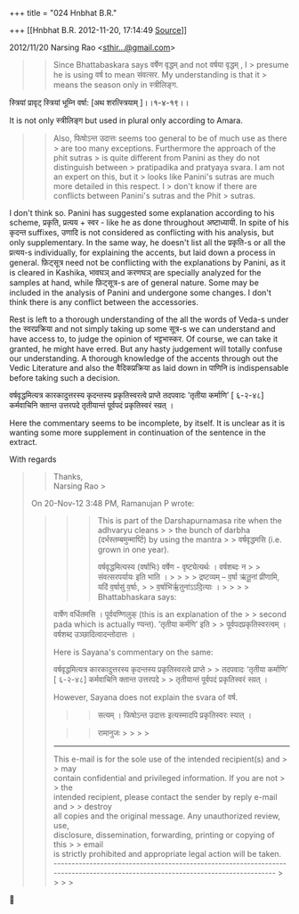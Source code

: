 +++
title = "024 Hnbhat B.R."

+++
[[Hnbhat B.R.	2012-11-20, 17:14:49 [Source](https://groups.google.com/g/bvparishat/c/YuAEYGt0EVU)]]



2012/11/20 Narsing Rao \<[sthir...@gmail.com]()\>  

> 
> > 
> > Since Bhattabaskara says वर्षेण वृद्धम् and not वर्षया वृद्धम् , I > presume he is using वर्ष to mean संवत्सर. My understanding is that it > means the season only in स्त्रीलिङ्ग.  
>   
> > 
> > 

  

स्त्रियां प्रावृट् स्त्रियां भूम्नि वर्षा: \[अथ शरत्स्त्रियाम् \]।।१-४-१९।।  

  

It is not only स्त्रीलिङ्ग but used in plural only according to Amara.

  

  

> 
> > 
> > Also, फिषोऽन्त उदात्तः seems too general to be of much use as there > are too many exceptions. Furthermore the approach of the phit sutras > is quite different from Panini as they do not distinguish between > pratipadika and pratyaya svara. I am not an expert on this, but it > looks like Panini's sutras are much more detailed in this respect. I > don't know if there are conflicts between Panini's sutras and the Phit > sutras.  
>   
> > 
> > 

  

I don't think so. Panini has suggested some explanation according to his scheme, प्रकृति, प्रत्यय + स्वर - like he as done throughout अष्टाध्यायी. In spite of his कृदन्त suffixes, उणादि is not considered as conflicting with his analysis, but only supplementary. In the same way, he doesn't list all the प्रकृति-s or all the प्रत्यय-s individually, for explaining the accents, but laid down a process in general. फ़िट्सूत्र need not be conflicting with the explanations by Panini, as it is cleared in Kashika, भावघञ् and करणघञ् are specially analyzed for the samples at hand, while फ़िट्सूत्र-s are of general nature. Some may be included in the analysis of Panini and undergone some changes. I don't think there is any conflict between the accessories.

  

Rest is left to a thorough understanding of the all the words of Veda-s under the स्वरप्रक्रिया and not simply taking up some सूत्र-s we can understand and have access to, to judge the opinion of भट्टभास्कर. Of course, we can take it granted, he might have erred. But any hasty judgement will totally confuse our understanding. A thorough knowledge of the accents through out the Vedic Literature and also the वैदिकप्रक्रिया as laid down in पाणिनि is indispensable before taking such a decision.

  

  

  

वर्षवृद्धमित्यत्र कारकादुत्तरस्य कृदन्तस्य प्रकृतिस्वरत्वे प्राप्ते तदपवादः ’तृतीया कर्माणि’ \[ ६-२-४८\] कर्मवाचिनि क्तान्त उत्तरपदे तृतीयान्तं पूर्वपदं प्रकृतिस्वरं स्य़त् ।  

  

Here the commentary seems to be incomplete, by itself. It is unclear as it is wanting some more supplement in continuation of the sentence in the extract. 

  

With regards

  

  

  

  

  

  

  

  



> 
> > 
> > Thanks,  
> Narsing Rao >
> 
> >   
>   
> On 20-Nov-12 3:48 PM, Ramanujan P wrote:  
> > 
> > 
> > > 
> > > > 
> > > > 
> > > > 
> > > > 
> > > > This is part of the Darshapurnamasa rite when the adhvaryu cleans > > the bunch of darbha (दर्भस्तम्बमुन्मार्ष्टि) by using the mantra > > वर्षवृद्धमसि (i.e. grown in one year).
> > > > 
> > > > वर्षवृद्धमित्यस्य (वर्षाभिः) वर्षेण - वृष्ट्येत्यर्थः । वर्षशब्दः न > > संवत्सरपर्यायः इति भाति । > > > > द्रष्टव्यम् – व॒र्षा ऋ॑तू॒नां प्री॑णामि, यदि॑ व॒र्षासु॑ व॒र्षाः, > > व॒र्षाभि॑र्ऋ॒तुना॑ऽऽदि॒त्याः । > > > > 
> > > > Bhattabhaskara says:  
> >   
> > वार्षेण वर्धितमसि । पूर्ववण्णिलुक् (this is an explanation of the > > second pada which is actually ण्यन्त). ’तृतीया कर्मणि’ इति > > पूर्वपदप्रकृतिस्वरत्वम् । वर्षशब्द उञ्छादित्वादन्तोदात्तः ।  
> >   
> > Here is Sayana's commentary on the same:  
> >   
> > वर्षवृद्धमित्यत्र कारकादुत्तरस्य कृदन्तस्य प्रकृतिस्वरत्वे प्राप्ते > > तदपवादः ’तृतीया कर्माणि’ \[ ६-२-४८\] कर्मवाचिनि क्तान्त उत्तरपदे > > तृतीयान्तं पूर्वपदं प्रकृतिस्वरं स्य़त् ।  
> >   
> > However, Sayana does not explain the svara of वर्ष.  
> > > > 
> > > > सत्यम् । फिषोऽन्त उदात्तः इत्यस्मादपि प्रकृतिस्वरः स्यात् ।   
> >   
> > > > रामानुजः > > > > 
> > > > 
> > > > 
> > > >   
> > -------------------------------------------------------------------------------------------------------------------------------  
> > This e-mail is for the sole use of the intended recipient(s) and > > may  
> > contain confidential and privileged information. If you are not > > the  
> > intended recipient, please contact the sender by reply e-mail and > > destroy  
> > all copies and the original message. Any unauthorized review, use,  
> > disclosure, dissemination, forwarding, printing or copying of this > > email  
> > is strictly prohibited and appropriate legal action will be taken.  
> > ------------------------------------------------------------------------------------------------------------------------------- > > > > 
> >   
> > 



